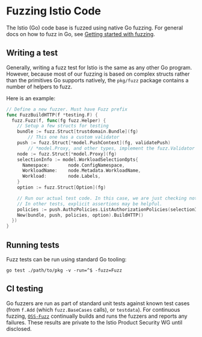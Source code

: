# Fuzzing Istio Code

The Istio (Go) code base is fuzzed using native Go fuzzing.
For general docs on how to fuzz in Go, see [Getting started with fuzzing](https://go.dev/doc/tutorial/fuzz).

## Writing a test

Generally, writing a fuzz test for Istio is the same as any other Go program.
However, because most of our fuzzing is based on complex structs rather than the primitives Go supports natively,
the `pkg/fuzz` package contains a number of helpers to fuzz.

Here is an example:

```go
// Define a new fuzzer. Must have Fuzz prefix
func FuzzBuildHTTP(f *testing.F) {
  fuzz.Fuzz(f, func(fg fuzz.Helper) {
    // Setup a few structs for testing
    bundle := fuzz.Struct[trustdomain.Bundle](fg)
        // This one has a custom validator
    push := fuzz.Struct[*model.PushContext](fg, validatePush)
        // *model.Proxy, and other types, implement the fuzz.Validator interface and already validate some basics.
    node := fuzz.Struct[*model.Proxy](fg)
    selectionInfo := model.WorkloadSelectionOpts{
      Namespace:       node.ConfigNamespace,
      WorkloadName:    node.Metadata.WorkloadName,
      Workload:        node.Labels,
    }
    option := fuzz.Struct[Option](fg)

    // Run our actual test code. In this case, we are just checking nothing crashes.
    // In other tests, explicit assertions may be helpful.
    policies := push.AuthzPolicies.ListAuthorizationPolicies(selectionInfo)
    New(bundle, push, policies, option).BuildHTTP()
  })
}
```

## Running tests

Fuzz tests can be run using standard Go tooling:

```shell
go test ./path/to/pkg -v -run=^$ -fuzz=Fuzz
```

## CI testing

Go fuzzers are run as part of standard unit tests against known test cases (from `f.Add` (which `fuzz.BaseCases` calls), or `testdata`).
For continuous fuzzing, [`OSS-Fuzz`](https://github.com/google/oss-fuzz) continually builds and runs the fuzzers and reports any failures.
These results are private to the Istio Product Security WG until disclosed.
